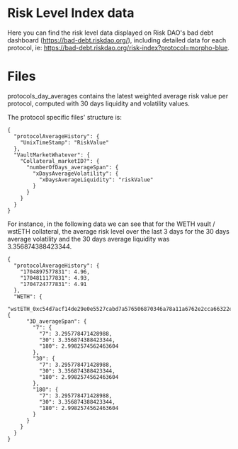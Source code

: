 # Risk Level Index data

Here you can find the risk level data displayed on Risk DAO's bad debt dashboard (https://bad-debt.riskdao.org/), including detailed data for each protocol, ie: https://bad-debt.riskdao.org/risk-index?protocol=morpho-blue.


# Files

protocols_day_averages contains the latest weighted average risk value per protocol, computed with 30 days liquidity and volatility values.


The protocol specific files' structure is:
```
{
  "protocolAverageHistory": {
    "UnixTimeStamp": "RiskValue"
  },
  "VaultMarketWhatever": {
    "Collateral_marketID?": {
      "numberOfDays_averageSpan": {
        "xDaysAverageVolatility": {
          "xDaysAverageLiquidity": "riskValue"
        }
      }
    }
  }
}

```
For instance, in the following data we can see that for the WETH vault / wstETH collateral, the average risk level over the last 3 days for the 30 days average volatility and the 30 days average liquidity was 3.356874388423344.

```
{
  "protocolAverageHistory": {
    "1704897577831": 4.96,
    "1704811177831": 4.93,
    "1704724777831": 4.91
  },
  "WETH": {
    "wstETH_0xc54d7acf14de29e0e5527cabd7a576506870346a78a11a6762e2cca66322ec41": {
      "3D_averageSpan": {
        "7": {
          "7": 3.295778471428988,
          "30": 3.356874388423344,
          "180": 2.9982574562463604
        },
        "30": {
          "7": 3.295778471428988,
          "30": 3.356874388423344,
          "180": 2.9982574562463604
        },
        "180": {
          "7": 3.295778471428988,
          "30": 3.356874388423344,
          "180": 2.9982574562463604
        }
      }
    }
  }
}

```
